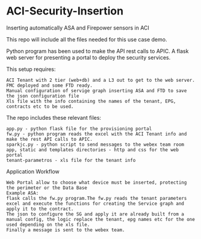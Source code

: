# ACI-Security-Insertion

Inserting automatically ASA and Firepower sensors in ACI 

This repo will include all the files needed for this use case demo. 

Python program has been used to make the API rest calls to APIC. A flask web server for presenting a portal to deploy the security services.

This setup requires:

    ACI Tenant with 2 tier (web+db) and a L3 out to get to the web server.
    FMC deployed and some FTD ready.
    Manual configuration of servige graph inserting ASA and FTD to save the json configuration file
    Xls file with the info containing the names of the tenant, EPG, contracts etc to be used.
    

The repo includes these relevant files:

    app.py - python flask file for the provisioning portal
    fw.py - python program reads the excel with the ACI Tenant info and make the rest API calls to APIC.
    sparkjc.py - python script to send messages to the webex team room
    app, static and templates directories - http and css for the web portal
    tenant-parametros - xls file for the tenant info
    

Application Workflow

    Web Portal allow to choose what device must be inserted, protecting the perimeter or the Data Base
    Example ASA:
    flask calls the fw.py program.The fw.py reads the tenant parameters excel and execute the functions for creating the Service graph and apply it to the contract.
    The json to configure the SG and apply it are already built from a manual config, the logic replace the tenant, epg names etc for the one used depending on the xls file.
    Finally a message is sent to the webex team.
